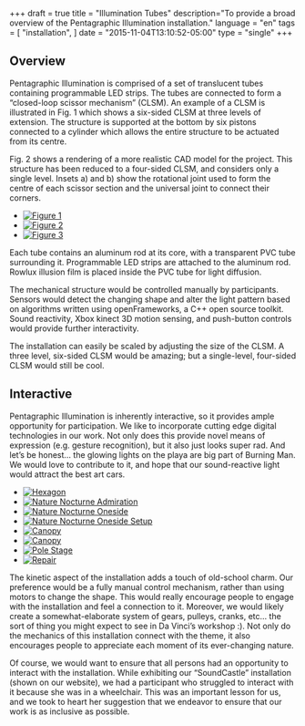 +++
draft = true
title = "Illumination Tubes"
description="To provide a broad overview of the Pentagraphic Illumination installation."
language = "en"
tags = [
    "installation",
]
date = "2015-11-04T13:10:52-05:00"
type = "single"
+++


## Overview

Pentagraphic Illumination is comprised of a set of translucent tubes containing programmable LED strips.  The tubes are connected to form a “closed-loop scissor mechanism” (CLSM).  An example of a CLSM is illustrated in Fig. 1 which shows a six-sided CLSM at three levels of extension.  The structure is supported at the bottom by six pistons connected to a cylinder which allows the entire structure to be actuated from its centre.

Fig. 2 shows a rendering of a more realistic CAD model for the project.  This structure has been reduced to a four-sided CLSM, and considers only a single level.  Insets a) and b) show the rotational joint used to form the centre of each scissor section and the universal joint to connect their corners.


<section class="wb-lbx lbx-gal text-center mrgn-tp-lg mrgn-bttm-lg">
<ul class="list-inline">
  <li>
    <a href="/assets/images/installation/illumination/lg/figure1.png" title="Figure 1">
    <img src="/assets/images/installation/illumination/sm/figure1.png" class="center-block" alt="Figure 1">
    </a>
  </li>
  <li>
    <a href="/assets/images/installation/illumination/lg/figure2.png" title="Figure 2">
    <img src="/assets/images/installation/illumination/sm/figure2.png" class="center-block" alt="Figure 2">
    </a>
  </li>
  <li>
    <a href="/assets/images/installation/illumination/lg/figure3.png" title="Figure 3">
    <img src="/assets/images/installation/illumination/sm/figure3.png" class="center-block" alt="Figure 3">
    </a>
  </li>
</ul>
</section>

Each tube contains an aluminum rod at its core, with a transparent PVC tube surrounding it. Programmable LED strips are attached to the aluminum rod. Rowlux illusion film is placed inside the PVC tube for light diffusion.

The mechanical structure would be controlled manually by participants.  Sensors would detect the changing shape and alter the light pattern based on algorithms written using openFrameworks, a C++ open source toolkit.  Sound reactivity, Xbox kinect 3D motion sensing, and push-button controls would provide further interactivity.

The installation can easily be scaled by adjusting the size of the CLSM.  A three level, six-sided CLSM would be amazing; but a single-level, four-sided CLSM would still be cool.

## Interactive

Pentagraphic Illumination is inherently interactive, so it provides ample opportunity for participation.  We like to incorporate cutting edge digital technologies in our work.  Not only does this provide novel means of expression (e.g. gesture recognition), but it also just looks super rad.  And let’s be honest… the glowing lights on the playa are big part of Burning Man.  We would love to contribute to it, and hope that our sound-reactive light would attract the best art cars.


<section class="wb-lbx lbx-gal text-center mrgn-tp-lg mrgn-bttm-lg">
<ul class="list-inline">
  <li>
    <a href="/assets/images/installation/illumination/lg/illuminationtubes_hexagon.jpg" title="Hexagon">
    <img src="/assets/images/installation/illumination/thumbnail/illuminationtubes_hexagon.jpg" class="center-block" alt="Hexagon">
    </a>
  </li>
  <li>
    <a href="/assets/images/installation/illumination/lg/illuminationtubes_naturenocturne_admiration.jpg" title="Nature Nocturne Admiration">
    <img src="/assets/images/installation/illumination/thumbnail/illuminationtubes_naturenocturne_admiration.jpg" class="center-block" alt="Nature Nocturne Admiration">
    </a>
  </li>
  <li>
    <a href="/assets/images/installation/illumination/lg/illuminationtubes_naturenocturne_oneside.jpg" title="Nature Nocturne Oneside">
    <img src="/assets/images/installation/illumination/thumbnail/illuminationtubes_naturenocturne_oneside.jpg" class="center-block" alt="Nature Nocturne Oneside">
    </a>
  </li>
  <li>
    <a href="/assets/images/installation/illumination/lg/illuminationtubes_naturenocturne_setup.png" title="Nature Nocturne Oneside Setup">
    <img src="/assets/images/installation/illumination/thumbnail/illuminationtubes_naturenocturne_setup.png" class="center-block" alt="Nature Nocturne Oneside Setup">
    </a>
  </li>
  <li>
    <a href="/assets/images/installation/illumination/lg/illuminationtubes_polefolder_canopy.jpg" title="Canopy">
    <img src="/assets/images/installation/illumination/thumbnail/illuminationtubes_polefolder_canopy.jpg" class="center-block" alt="Canopy">
    </a>
  </li>
  </li>
  <li>
    <a href="/assets/images/installation/illumination/lg/illuminationtubes_polefolder_canopy2.jpg" title="Canopy">
    <img src="/assets/images/installation/illumination/thumbnail/illuminationtubes_polefolder_canopy2.jpg" class="center-block" alt="Canopy">
    </a>
  </li>
  <li>
    <a href="/assets/images/installation/illumination/lg/illuminationtubes_polefolder_stage.jpg" title="Pole Stage">
    <img src="/assets/images/installation/illumination/thumbnail/illuminationtubes_polefolder_stage.jpg" class="center-block" alt="Pole Stage">
    </a>
  </li>
  <li>
    <a href="/assets/images/installation/illumination/lg/illuminationtubes_repair.jpg" title="Repair">
    <img src="/assets/images/installation/illumination/thumbnail/illuminationtubes_repair.jpg" class="center-block" alt="Repair">
    </a>
  </li>
</ul>
</section>

The kinetic aspect of the installation adds a touch of old-school charm. Our preference would be a fully manual control mechanism, rather than using motors to change the shape.  This would really encourage people to engage with the installation and feel a connection to it.  Moreover, we would likely create a somewhat-elaborate system of gears, pulleys, cranks, etc… the sort of thing you might expect to see in Da Vinci’s workshop :).  Not only do the mechanics of this installation connect with the theme, it also encourages people to appreciate each moment of its ever-changing nature.

Of course, we would want to ensure that all persons had an opportunity to interact with the installation.  While exhibiting our “SoundCastle” installation (shown on our website), we had a participant who struggled to interact with it because she was in a wheelchair.  This was an important lesson for us, and we took to heart her suggestion that we endeavor to ensure that our work is as inclusive as possible.

<!-- Links Referenced -->

[sample]:       http://example.com
